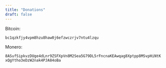 ```yaml
---
title: "Donations"
draft: false
---
```


Bitcoin:

`bc1qzkfjy4vpm8hzu8haw0j6efzwczrjv7ntu4lzqu`

Monero:

`8ASufSipkvzDUge4dLnr9ZSFXpVn8M2Sea5G79DL5rFncnaKEAwqag8Xptpp8MSvpHiNtKxQgYtho3eDzW2nak4PJA84oBa`
